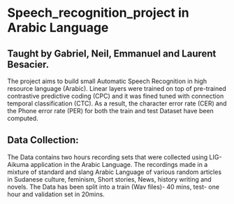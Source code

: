 # Speech_recognition_project in Arabic Language
## Taught by Gabriel, Neil, Emmanuel and Laurent Besacier.

The project aims to build small Automatic Speech Recognition in high resource language (Arabic).
Linear layers were trained on top of pre-trained contrastive predictive coding (CPC) and it was fined tuned with connection temporal classification (CTC). As a result, the character error rate (CER) and the Phone error rate (PER) for both the train and test Dataset have been computed.

## Data Collection:
The Data contains two hours recording sets that were collected using LIG-Aikuma application in the Arabic Language. The recordings made in a mixture of standard and slang Arabic Language of various random articles in Sudanese culture, feminism, Short stories, News, history writing and novels. 
The Data has been split into a train (Wav files)- 40 mins, test- one hour and validation set in 20mins.
